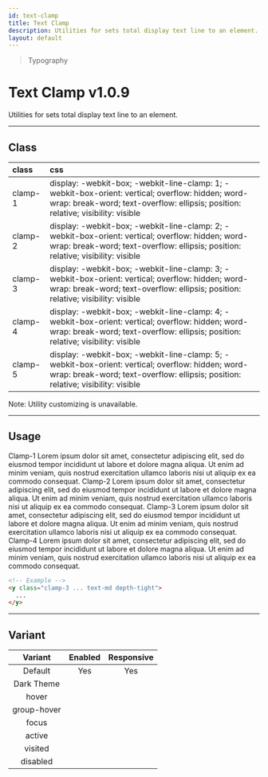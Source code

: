 ```yaml
---
id: text-clamp
title: Text Clamp
description: Utilities for sets total display text line to an element.
layout: default
---
```


> Typography

# Text Clamp <span class="ml-1 px-2 py-1 text-sm text-gray-600 dark:text-charcoal-100 bg-gray-300 dark:bg-gray-600">v1.0.9</span>

Utilities for sets total display text line to an element.

---

## Class

| <span class="px-3 py-1 text-white dark:text-charcoal-100 bg-charcoal-100 dark:bg-gray-600 rounded-full">class</span> | <span class="px-3 py-1 text-white dark:text-charcoal-100 bg-charcoal-100 dark:bg-gray-600 rounded-full">css</span> |
|:--|:--|
| clamp-1 | display: -webkit-box; -webkit-line-clamp: 1; -webkit-box-orient: vertical; overflow: hidden; word-wrap: break-word; text-overflow: ellipsis; position: relative; visibility: visible |
| clamp-2 | display: -webkit-box; -webkit-line-clamp: 2; -webkit-box-orient: vertical; overflow: hidden; word-wrap: break-word; text-overflow: ellipsis; position: relative; visibility: visible |
| clamp-3 | display: -webkit-box; -webkit-line-clamp: 3; -webkit-box-orient: vertical; overflow: hidden; word-wrap: break-word; text-overflow: ellipsis; position: relative; visibility: visible |
| clamp-4 | display: -webkit-box; -webkit-line-clamp: 4; -webkit-box-orient: vertical; overflow: hidden; word-wrap: break-word; text-overflow: ellipsis; position: relative; visibility: visible |
| clamp-5 | display: -webkit-box; -webkit-line-clamp: 5; -webkit-box-orient: vertical; overflow: hidden; word-wrap: break-word; text-overflow: ellipsis; position: relative; visibility: visible |

<style>
.supports {
  display: block
}
@supports (-webkit-line-clamp: 1) {
  .supports {
    display: none
  }
}
</style>

<y class="supports mt-4 mx-4 p-3 border-l-8 border-orange-600 text-sm text-orange-600 dark:text-orange-500 bg-orange-200 dark:bg-orange-900">
  <span class="pr-1 font-semibold">
    Note:
  </span>
  Your browser does not currently support the utilities.
</y>

<y class="mt-2 mb-4 mx-4 p-3 border-l-8 border-gray-600 text-sm text-gray-600 bg-gray-200 dark:bg-gray-800">
  <span class="pr-1 font-semibold">
    Note:
  </span>
  Utility customizing is unavailable.
</y>

---

## Usage

<y class="mx-2 my-2 mx-auto flex flex-wrap">
  <y class="p-4 w-1/2">
    <y class="font-serif text-2xl">
      Clamp-1
    </y>
    <y class="text-sm depth-tight clamp-1">
      Lorem ipsum dolor sit amet, consectetur adipiscing elit, sed do eiusmod tempor incididunt ut labore et dolore magna aliqua. Ut enim ad minim veniam, quis nostrud exercitation ullamco laboris nisi ut aliquip ex ea commodo consequat.
    </y>
  </y>
  <y class="p-4 w-1/2">
    <y class="font-serif text-2xl">
      Clamp-2
    </y>
    <y class="text-sm depth-tight clamp-2">
      Lorem ipsum dolor sit amet, consectetur adipiscing elit, sed do eiusmod tempor incididunt ut labore et dolore magna aliqua. Ut enim ad minim veniam, quis nostrud exercitation ullamco laboris nisi ut aliquip ex ea commodo consequat.
    </y>
  </y>
  <y class="p-4 w-1/2">
    <y class="font-serif text-2xl">
      Clamp-3
    </y>
    <y class="text-sm depth-tight clamp-3">
      Lorem ipsum dolor sit amet, consectetur adipiscing elit, sed do eiusmod tempor incididunt ut labore et dolore magna aliqua. Ut enim ad minim veniam, quis nostrud exercitation ullamco laboris nisi ut aliquip ex ea commodo consequat.
    </y>
  </y>
  <y class="p-4 w-1/2">
    <y class="font-serif text-2xl">
      Clamp-4
    </y>
    <y class="text-sm depth-tight clamp-4">
      Lorem ipsum dolor sit amet, consectetur adipiscing elit, sed do eiusmod tempor incididunt ut labore et dolore magna aliqua. Ut enim ad minim veniam, quis nostrud exercitation ullamco laboris nisi ut aliquip ex ea commodo consequat.
    </y>
  </y>
</y>

```html
<!-- Example -->
<y class="clamp-3 ... text-md depth-tight">
  ...
</y>
```

---

## Variant

| <span class="font-semibold underline">Variant</span> | <span class="font-semibold underline">Enabled</span> | <span class="font-semibold underline">Responsive</span> |
|:-:|:-:|:-:|
| Default | Yes | Yes |
| Dark Theme | | |
| hover| | |
| group-hover | | |
| focus | | |
| active | | |
| visited | | |
| disabled | | |